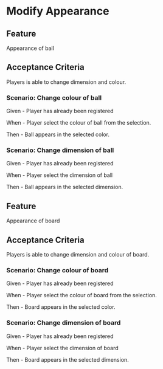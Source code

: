 # Modify Appearance

## Feature

Appearance of ball

## Acceptance Criteria

Players is able to change dimension and colour.

### Scenario: Change colour of ball

  Given - Player has already been registered

  When - Player select the colour of ball from the selection.

  Then - Ball appears in the selected color.

### Scenario: Change dimension of ball

  Given - Player has already been registered

  When - Player select the dimension of ball

  Then - Ball appears in the selected dimension.

## Feature

Appearance of board

## Acceptance Criteria

Players is able to change dimension and colour of board.

### Scenario: Change colour of board

  Given - Player has already been registered

  When - Player select the colour of board from the selection.

  Then - Board appears in the selected color.

### Scenario: Change dimension of board

  Given - Player has already been registered

  When - Player select the dimension of board

  Then - Board appears in the selected dimension.

